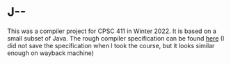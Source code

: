 # J--
This was a compiler project for CPSC 411 in Winter 2022. It is based on a small subset of Java. The rough compiler specification can be found [here](https://web.archive.org/web/20040813101727/http://pages.cpsc.ucalgary.ca/~aycock/411/spec.html) (I did not save the specification when I took the course, but it looks similar enough on wayback machine)
